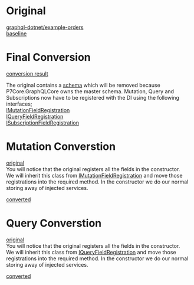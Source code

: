 # Original
[graphql-dotnet/example-orders](https://github.com/graphql-dotnet/example-orders)  
[baseline](https://github.com/P7CoreOrg/GraphQL.Play.2.2/tree/4c7398f24d62c72bb32519fadb10278b7ec1c8aa/src/graphql-dotnet/example-orders/Orders)  

# Final Conversion
[conversion result](https://github.com/P7CoreOrg/GraphQL.Play.2.2/tree/5d8622c91f25375ec57cac44f0975de1f99ac22f/src/graphql-dotnet/example-orders/Orders)


The original contains a [schema](https://github.com/P7CoreOrg/GraphQL.Play.2.2/blob/4c7398f24d62c72bb32519fadb10278b7ec1c8aa/src/graphql-dotnet/example-orders/Orders/Schema/OrdersSchema.cs) which will be removed because P7Core.GraphQLCore owns the master schema.
Mutation, Query and Subscriptions now have to be registered with the DI using the following interfaces;  
[IMutationFieldRegistration](https://github.com/P7CoreOrg/GraphQL.Play.2.2/blob/master/src/P7Core.GraphQLCore/IMutationFieldRegistration.cs)  
[IQueryFieldRegistration](https://github.com/P7CoreOrg/GraphQL.Play.2.2/blob/master/src/P7Core.GraphQLCore/IQueryFieldRegistration.cs)  
[ISubscriptionFieldRegistration](https://github.com/P7CoreOrg/GraphQL.Play.2.2/blob/master/src/P7Core.GraphQLCore/ISubscriptionFieldRegistration.cs)  

# Mutation Converstion
[original](https://github.com/P7CoreOrg/GraphQL.Play.2.2/blob/4c7398f24d62c72bb32519fadb10278b7ec1c8aa/src/graphql-dotnet/example-orders/Orders/Schema/OrdersMutation.cs)  
You will notice that the original registers all the fields in the constructor.  
We will inherit this class from [IMutationFieldRegistration](https://github.com/P7CoreOrg/GraphQL.Play.2.2/blob/master/src/P7Core.GraphQLCore/IMutationFieldRegistration.cs) and move those registrations into the required method.  In the constructor we do our normal storing away of injected services.

[converted](https://github.com/P7CoreOrg/GraphQL.Play.2.2/blob/8e8492e03b3844ef189c4bc5f314c72652a18356/src/graphql-dotnet/example-orders/Orders/Schema/OrdersMutation.cs)  

# Query Converstion
[original](https://github.com/P7CoreOrg/GraphQL.Play.2.2/blob/4c7398f24d62c72bb32519fadb10278b7ec1c8aa/src/graphql-dotnet/example-orders/Orders/Schema/OrdersQuery.cs)  
You will notice that the original registers all the fields in the constructor.  
We will inherit this class from [IQueryFieldRegistration](https://github.com/P7CoreOrg/GraphQL.Play.2.2/blob/master/src/P7Core.GraphQLCore/IQueryFieldRegistration.cs) and move those registrations into the required method.  In the constructor we do our normal storing away of injected services.

[converted](https://github.com/P7CoreOrg/GraphQL.Play.2.2/blob/8e8492e03b3844ef189c4bc5f314c72652a18356/src/graphql-dotnet/example-orders/Orders/Schema/OrdersQuery.cs)  

 
